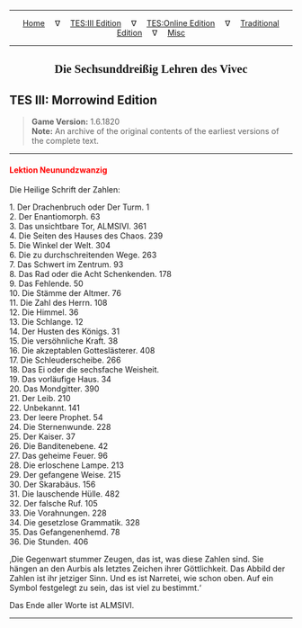 
---

<!-- Jekyll Page Links -->

<center>
<a href="../../../../index.html">Home</a>
&emsp;&nabla;&emsp;
<a href="../../../index-tes3.html">TES:III Edition</a>
&emsp;&nabla;&emsp;
<a href="../../../index-teso.html">TES:Online Edition</a>
&emsp;&nabla;&emsp;
<a href="../../../index-traditional.html">Traditional Edition</a>
&emsp;&nabla;&emsp;
<a href="../../../index-misc.html">Misc</a>
</center>

<!-- Markdown Body Below: -->

---

<center>
<h2><span style="font-family:Georgia">Die Sechsunddreißig Lehren des Vivec</span></h2>
</center>

## TES III: Morrowind Edition

> __Game Version:__ 1.6.1820\
> __Note:__ An archive of the original contents of the earliest versions of the complete text.

---

#### <span style="color:red">Lektion Neunundzwanzig</span>

Die Heilige Schrift der Zahlen:

1\. Der Drachenbruch oder Der Turm. 1\
2\. Der Enantiomorph. 63\
3\. Das unsichtbare Tor, ALMSIVI. 361\
4\. Die Seiten des Hauses des Chaos. 239\
5\. Die Winkel der Welt. 304\
6\. Die zu durchschreitenden Wege. 263\
7\. Das Schwert im Zentrum. 93\
8\. Das Rad oder die Acht Schenkenden. 178\
9\. Das Fehlende. 50\
10\. Die Stämme der Altmer. 76\
11\. Die Zahl des Herrn. 108\
12\. Die Himmel. 36\
13\. Die Schlange. 12\
14\. Der Husten des Königs. 31\
15\. Die versöhnliche Kraft. 38\
16\. Die akzeptablen Gotteslästerer. 408\
17\. Die Schleuderscheibe. 266\
18\. Das Ei oder die sechsfache Weisheit.\
19\. Das vorläufige Haus. 34\
20\. Das Mondgitter. 390\
21\. Der Leib. 210\
22\. Unbekannt. 141\
23\. Der leere Prophet. 54\
24\. Die Sternenwunde. 228\
25\. Der Kaiser. 37\
26\. Die Banditenebene. 42\
27\. Das geheime Feuer. 96\
28\. Die erloschene Lampe. 213\
29\. Der gefangene Weise. 215\
30\. Der Skarabäus. 156\
31\. Die lauschende Hülle. 482\
32\. Der falsche Ruf. 105\
33\. Die Vorahnungen. 228\
34\. Die gesetzlose Grammatik. 328\
35\. Das Gefangenenhemd. 78\
36\. Die Stunden. 406

‚Die Gegenwart stummer Zeugen, das ist, was diese Zahlen sind. Sie hängen an den Aurbis als letztes Zeichen ihrer Göttlichkeit. Das Abbild der Zahlen ist ihr jetziger Sinn. Und es ist Narretei, wie schon oben. Auf ein Symbol festgelegt zu sein, das ist viel zu bestimmt.‘

Das Ende aller Worte ist ALMSIVI.

---
